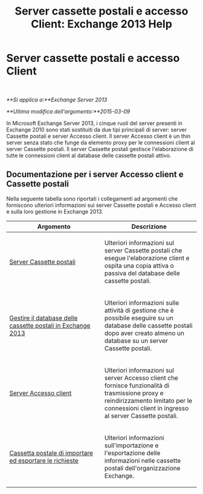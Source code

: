 ﻿---
title: 'Server cassette postali e accesso Client: Exchange 2013 Help'
TOCTitle: Server cassette postali e accesso Client
ms:assetid: 5bc54c8c-e445-494e-9047-9a1a5af7b7fa
ms:mtpsurl: https://technet.microsoft.com/it-it/library/JJ150519(v=EXCHG.150)
ms:contentKeyID: 50480678
ms.date: 05/22/2018
mtps_version: v=EXCHG.150
ms.translationtype: MT
---

# Server cassette postali e accesso Client

 

_**Si applica a:**Exchange Server 2013_

_**Ultima modifica dell'argomento:**2015-03-09_

In Microsoft Exchange Server 2013, i cinque ruoli del server presenti in Exchange 2010 sono stati sostituiti da due tipi principali di server: server Cassette postali e server Accesso client. Il server Accesso client è un thin server senza stato che funge da elemento proxy per le connessioni client al server Cassette postali. Il server Cassette postali gestisce l'elaborazione di tutte le connessioni client al database delle cassette postali attivo.

## Documentazione per i server Accesso client e Cassette postali

Nella seguente tabella sono riportati i collegamenti ad argomenti che forniscono ulteriori informazioni sui server Cassette postali e Accesso client e sulla loro gestione in Exchange 2013.


<table>
<colgroup>
<col style="width: 50%" />
<col style="width: 50%" />
</colgroup>
<thead>
<tr class="header">
<th>Argomento</th>
<th>Descrizione</th>
</tr>
</thead>
<tbody>
<tr class="odd">
<td><p><a href="mailbox-server-exchange-2013-help.md">Server Cassette postali</a></p></td>
<td><p>Ulteriori informazioni sul server Cassette postali che esegue l'elaborazione client e ospita una copia attiva o passiva del database delle cassette postali.</p></td>
</tr>
<tr class="even">
<td><p><a href="manage-mailbox-databases-in-exchange-2013-exchange-2013-help.md">Gestire il database delle cassette postali in Exchange 2013</a></p></td>
<td><p>Ulteriori informazioni sulle attività di gestione che è possibile eseguire su un database delle cassette postali dopo aver creato almeno un database su un server Cassette postali.</p></td>
</tr>
<tr class="odd">
<td><p><a href="client-access-server-exchange-2013-help.md">Server Accesso client</a></p></td>
<td><p>Ulteriori informazioni sul server Accesso client che fornisce funzionalità di trasmissione proxy e reindirizzamento limitato per le connessioni client in ingresso al server Cassette postali.</p></td>
</tr>
<tr class="even">
<td><p><a href="mailbox-import-and-export-requests-exchange-2013-help.md">Cassetta postale di importare ed esportare le richieste</a></p></td>
<td><p>Ulteriori informazioni sull'importazione e l'esportazione delle informazioni nelle cassette postali dell'organizzazione Exchange.</p></td>
</tr>
</tbody>
</table>

